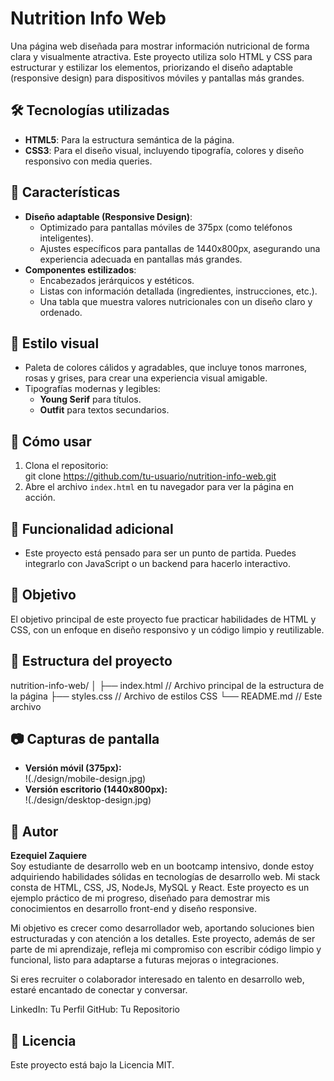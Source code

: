 # Nutrition Info Web

Una página web diseñada para mostrar información nutricional de forma clara y visualmente atractiva. Este proyecto utiliza solo HTML y CSS para estructurar y estilizar los elementos, priorizando el diseño adaptable (responsive design) para dispositivos móviles y pantallas más grandes.

## 🛠️ Tecnologías utilizadas

-   **HTML5**: Para la estructura semántica de la página.
-   **CSS3**: Para el diseño visual, incluyendo tipografía, colores y diseño responsivo con media queries.

## 📱 Características

-   **Diseño adaptable (Responsive Design)**:
    -   Optimizado para pantallas móviles de 375px (como teléfonos inteligentes).
    -   Ajustes específicos para pantallas de 1440x800px, asegurando una experiencia adecuada en pantallas más grandes.
-   **Componentes estilizados**:
    -   Encabezados jerárquicos y estéticos.
    -   Listas con información detallada (ingredientes, instrucciones, etc.).
    -   Una tabla que muestra valores nutricionales con un diseño claro y ordenado.

## 🎨 Estilo visual

-   Paleta de colores cálidos y agradables, que incluye tonos marrones, rosas y grises, para crear una experiencia visual amigable.
-   Tipografías modernas y legibles:
    -   **Young Serif** para títulos.
    -   **Outfit** para textos secundarios.

## 🚀 Cómo usar

1. Clona el repositorio:  
   git clone https://github.com/tu-usuario/nutrition-info-web.git
2. Abre el archivo `index.html` en tu navegador para ver la página en acción.

## 🌟 Funcionalidad adicional

-   Este proyecto está pensado para ser un punto de partida. Puedes integrarlo con JavaScript o un backend para hacerlo interactivo.

## 🎯 Objetivo

El objetivo principal de este proyecto fue practicar habilidades de HTML y CSS, con un enfoque en diseño responsivo y un código limpio y reutilizable.

## 📂 Estructura del proyecto

nutrition-info-web/
│
├── index.html // Archivo principal de la estructura de la página
├── styles.css // Archivo de estilos CSS
└── README.md // Este archivo

## 📷 Capturas de pantalla

-   **Versión móvil (375px):**  
    !(./design/mobile-design.jpg)
-   **Versión escritorio (1440x800px):**  
    !(./design/desktop-design.jpg)

## 👤 Autor

**Ezequiel Zaquiere**  
Soy estudiante de desarrollo web en un bootcamp intensivo, donde estoy adquiriendo habilidades sólidas en tecnologías de desarrollo web. Mi stack consta de HTML, CSS, JS, NodeJs, MySQL y React. Este proyecto es un ejemplo práctico de mi progreso, diseñado para demostrar mis conocimientos en desarrollo front-end y diseño responsive.

Mi objetivo es crecer como desarrollador web, aportando soluciones bien estructuradas y con atención a los detalles. Este proyecto, además de ser parte de mi aprendizaje, refleja mi compromiso con escribir código limpio y funcional, listo para adaptarse a futuras mejoras o integraciones.

Si eres recruiter o colaborador interesado en talento en desarrollo web, estaré encantado de conectar y conversar.

LinkedIn: Tu Perfil
GitHub: Tu Repositorio

## 📝 Licencia

Este proyecto está bajo la Licencia MIT.
